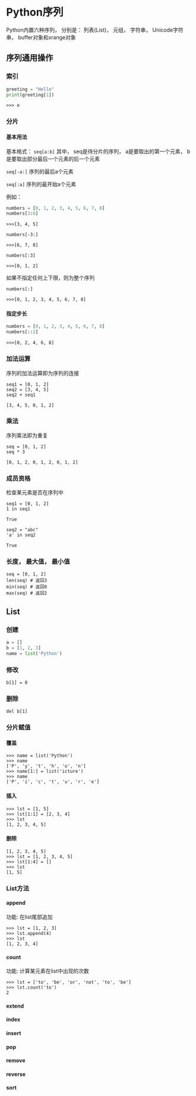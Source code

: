 # Python序列

Python内置六种序列， 分别是：
列表(List)， 元组， 字符串， Unicode字符串， buffer对象和xrange对象

## 序列通用操作
### 索引
```python
greeting = "Hello"
print(greeting[1])
```
`>>> e`
### 分片
#### 基本用法
基本格式：
`seq[a:b]`
其中， seq是待分片的序列， 
a是要取出的第一个元素，
b是要取出部分最后一个元素的后一个元素

`seq[-a:]`
序列的最后a个元素

`seq[:a]`
序列的最开始a个元素

例如：
```python
numbers = [0, 1, 2, 3, 4, 5, 6, 7, 8]
numbers[3:6]
```
`>>>[3, 4, 5]`
```
numbers[-3:]
```
`>>>[6, 7, 8]`

```
numbers[:3]
```
`>>>[0, 1, 2]`

如果不指定任何上下限，则为整个序列
```
numbers[:]
```
`>>>[0, 1, 2, 3, 4, 5, 6, 7, 8]`

#### 指定步长
```python
numbers = [0, 1, 2, 3, 4, 5, 6, 7, 8]
numbers[::2]
```
`>>>[0, 2, 4, 6, 8]`

### 加法运算
序列的加法运算即为序列的连接
```
seq1 = [0, 1, 2]
seq2 = [3, 4, 5]
seq2 + seq1
```
`[3, 4, 5, 0, 1, 2]`

### 乘法
序列乘法即为重复
```
seq = [0, 1, 2]
seq * 3
```
`[0, 1, 2, 0, 1, 2, 0, 1, 2]`

### 成员资格
检查某元素是否在序列中
```
seq1 = [0, 1, 2]
1 in seq1
```
`True`

```
seq2 = "abc"
'a' in seq2
```
`True`

### 长度， 最大值， 最小值
```
seq = [0, 1, 2]
len(seq) # 返回3
min(seq) # 返回0
max(seq) # 返回2
```

## List
### 创建
```Python
a = []
b = [1, 2, 3]
name = list('Python')
```
### 修改
```
b[1] = 0
```
### 删除
```
del b[1]
```
### 分片赋值
#### 覆盖
```
>>> name = list('Python')
>>> name
['P', 'y', 't', 'h', 'o', 'n']
>>> name[1:] = list('icture')
>>> name
['P', 'i', 'c', 't', 'u', 'r', 'e']
```
#### 插入
```
>>> lst = [1, 5]
>>> lst[1:1] = [2, 3, 4]
>>> lst
[1, 2, 3, 4, 5]
```
#### 删除
```
[1, 2, 3, 4, 5]
>>> lst = [1, 2, 3, 4, 5]
>>> lst[1:4] = []
>>> lst
[1, 5]
```
### List方法
#### append
功能: 在list尾部追加
```
>>> lst = [1, 2, 3]
>>> lst.append(4)
>>> lst
[1, 2, 3, 4]
```
#### count
功能: 计算某元素在list中出现的次数
```
>>> lst = ['to', 'be', 'or', 'not', 'to', 'be']
>>> lst.count('to')
2
```
#### extend
#### index
#### insert
#### pop
#### remove
#### reverse
#### sort


